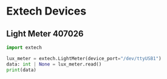# Extech Devices

## Light Meter 407026

```py
import extech

lux_meter = extech.LightMeter(device_port="/dev/ttyUSB1")
data: int | None = lux_meter.read()
print(data)
```
